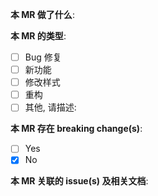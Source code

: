 <!-- MR template; please answer the questions. -->

**本 MR 做了什么**:

**本 MR 的类型**:

- [ ] Bug 修复
- [ ] 新功能
- [ ] 修改样式
- [ ] 重构
- [ ] 其他, 请描述:

**本 MR 存在 breaking change(s)**:

- [ ] Yes
- [x] No

**本 MR 关联的 issue(s) 及相关文档**:
